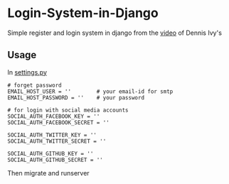 # Login-System-in-Django
Simple register and login system in django from the [video](https://www.youtube.com/watch?v=tUqUdu0Sjyc) of Dennis Ivy's 

## Usage

In [settings.py](loginsystem/settings.py)

```
# forget password
EMAIL_HOST_USER = ''        # your email-id for smtp
EMAIL_HOST_PASSWORD = ''    # your password
```

```
# for login with social media accounts
SOCIAL_AUTH_FACEBOOK_KEY = ''
SOCIAL_AUTH_FACEBOOK_SECRET = ''

SOCIAL_AUTH_TWITTER_KEY = ''
SOCIAL_AUTH_TWITTER_SECRET = ''

SOCIAL_AUTH_GITHUB_KEY = ''
SOCIAL_AUTH_GITHUB_SECRET = ''
```

Then migrate and runserver

